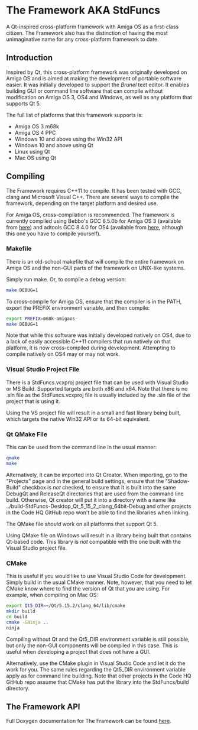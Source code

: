 # The Framework AKA StdFuncs

A Qt-inspired cross-platform framework with Amiga OS as a first-class citizen.  The Framework also has the distinction
of having the most unimaginative name for any cross-platform framework to date.

## Introduction

Inspired by Qt, this cross-platform framework was originally developed on Amiga OS and is aimed at making the development
of portable software easier.  It was initially developed to support the _Brunel_ text editor.  It enables building GUI
or command line software that can compile without modification on Amiga OS 3, OS4 and Windows, as well as any platform
that supports Qt 5.

The full list of platforms that this framework supports is:

- Amiga OS 3 m68k
- Amiga OS 4 PPC
- Windows 10 and above using the Win32 API
- Windows 10 and above using Qt
- Linux using Qt
- Mac OS using Qt

## Compiling

The Framework requires C++11 to compile.  It has been tested with GCC, clang and Microsoft Visual C++.  There are
several ways to compile the framework, depending on the target platform and desired use.

For Amiga OS, cross-compilation is recommended.  The framework is currently compiled using Bebbo's GCC 6.5.0b for
Amiga OS 3 (available from [here](https://github.com/bebbo/amiga-gcc)) and adtools GCC 8.4.0 for OS4 (available from
[here](https://github.com/sba1/adtools), although this one you have to compile yourself).

### Makefile

There is an old-school makefile that will compile the entire framework on Amiga OS and the non-GUI parts of the
framework on UNIX-like systems.

Simply run make.  Or, to compile a debug version:

```sh
make DEBUG=1
```

To cross-compile for Amiga OS, ensure that the compiler is in the PATH, export the PREFIX environment variable, and
then compile:

```sh
export PREFIX=m68k-amigaos-
make DEBUG=1
```

Note that while this software was initially developed natively on OS4, due to a lack of easily accessible C++11
compilers that run natively on that platform, it is now cross-compiled during development.  Attempting to compile
natively on OS4 may or may not work.

### Visual Studio Project File

There is a StdFuncs.vcxproj project file that can be used with Visual Studio or MS Build.  Supported targets are both
x86 and x64.  Note that there is no .sln file as the StdFuncs.vcxproj file is usually included by the .sln file
of the project that is using it.

Using the VS project file will result in a small and fast library being built, which targets the native Win32 API
or its 64-bit equivalent.

### Qt QMake File

This can be used from the command line in the usual manner:

```sh
qmake
make
```

Alternatively, it can be imported into Qt Creator.  When importing, go to the "Projects" page and in the general build
settings, ensure that the "Shadow-Build" checkbox is _not_ checked, to ensure that it is built into the same DebugQt
and ReleaseQt directories that are used from the command line build.  Otherwise, Qt creator will put it into a directory
with a name like ../build-StdFuncs-Desktop_Qt_5_15_2_clang_64bit-Debug and other projects in the Code HQ GitHub repo
won't be able to find the libraries when linking.

The QMake file _should_ work on all platforms that support Qt 5.

Using QMake file on Windows will result in a library being built that contains Qt-based code.  This library is _not_
compatible with the one built with the Visual Studio project file.

### CMake

This is useful if you would like to use Visual Studio Code for development.  Simply build in the usual CMake manner.
Note, however, that you need to let CMake know where to find the version of Qt that you are using.  For example, when
compiling on Mac OS:

```sh
export Qt5_DIR=~/Qt/5.15.2/clang_64/lib/cmake
mkdir build
cd build
cmake -GNinja ..
ninja
```

Compiling without Qt and the Qt5_DIR environment variable is still possible, but only the non-GUI components will be
compiled in this case.  This is useful when developing a project that does not have a GUI.

Alternatively, use the CMake plugin in Visual Studio Code and let it do the work for you.  The same rules regarding
the Qt5_DIR environment variable apply as for command line building.  Note that other projects in the Code HQ GitHub
repo assume that CMake has put the library into the StdFuncs/build directory.

## The Framework API

Full Doxygen documentation for The Framework can be found [here](https://hitman-codehq.github.io/StdFuncs/).
